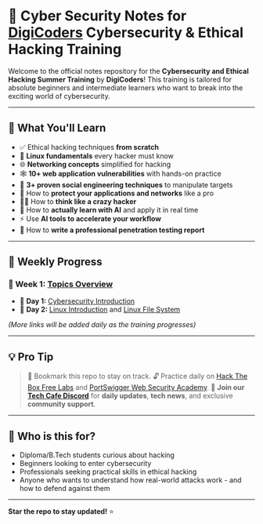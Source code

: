 # 🔐 **Cyber Security Notes for [DigiCoders](https://digicoders.in/) Cybersecurity & Ethical Hacking Training**

Welcome to the official notes repository for the **Cybersecurity and Ethical Hacking Summer Training** by **DigiCoders**!
This training is tailored for absolute beginners and intermediate learners who want to break into the exciting world of cybersecurity.

---

## 🧠 What You'll Learn

* ✅ Ethical hacking techniques **from scratch**
* 🐧 **Linux fundamentals** every hacker must know
* 🌐 **Networking concepts** simplified for hacking
* 🕸️ **10+ web application vulnerabilities** with hands-on practice
* 🧠 **3+ proven social engineering techniques** to manipulate targets
* 🧰 How to **protect your applications and networks** like a pro
* 🧙‍♂️ How to **think like a crazy hacker**
* 🤖 How to **actually learn with AI** and apply it in real time
* ⚡ Use **AI tools to accelerate your workflow**
* 📝 How to **write a professional penetration testing report**

---

## 📅 Weekly Progress

### 🔸 Week 1: [Topics Overview](https://github.com/LavSarkari/cyber_security_notes/blob/main/Week%20One/Topics.md)

* 📘 **Day 1:** [Cybersecurity Introduction](https://github.com/LavSarkari/cyber_security_notes/blob/main/Week%20One/Day%20One/Day%201%20%E2%80%93%20Cybersecurity%20Introduction.md)
* 📘 **Day 2:** [Linux Introduction](https://github.com/LavSarkari/cyber_security_notes/blob/main/Week%20One/Day%20Two/Linux...md) and [Linux File System](https://github.com/LavSarkari/cyber_security_notes/blob/main/Week%20One/Day%20Two/Linux%20Filesystem%20(FS)%20Overview.md)

*(More links will be added daily as the training progresses)*

---

## 💡 Pro Tip

> 📌 Bookmark this repo to stay on track.
> 🔓 Practice daily on [Hack The Box Free Labs](https://www.hackthebox.com/) and [PortSwigger Web Security Academy](https://portswigger.net/web-security).
> 💬 **Join our [Tech Cafe Discord](https://discord.gg/rFGc7P4V6a)** for **daily updates**, **tech news**, and exclusive **community support**.

---

## 🚀 Who is this for?

* Diploma/B.Tech students curious about hacking
* Beginners looking to enter cybersecurity
* Professionals seeking practical skills in ethical hacking
* Anyone who wants to understand how real-world attacks work - and how to defend against them

---

**Star the repo to stay updated!** ⭐
